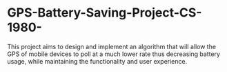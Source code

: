 # GPS-Battery-Saving-Project-CS-1980-
This project aims to design and implement an algorithm that will allow the GPS of mobile devices to poll at a much lower rate thus decreasing battery usage, while maintaining the functionality and user experience.
